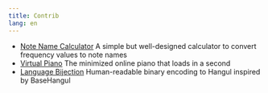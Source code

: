 ```yaml
---
title: Contrib
lang: en
---
```


* [Note Name Calculator](notename/)
    A simple but well-designed calculator to convert frequency values to note names
* [Virtual Piano](piano/)
    The minimized online piano that loads in a second
* [Language Bijection](langbij/)
    Human-readable binary encoding to Hangul inspired by BaseHangul
